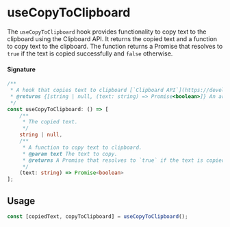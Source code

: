 # useCopyToClipboard

The `useCopyToClipboard` hook provides functionality to copy text to the clipboard using the Clipboard API. It returns the copied text and a function to copy text to the clipboard. The function returns a Promise that resolves to `true` if the text is copied successfully and `false` otherwise.

#### Signature

```typescript
/**
 * A hook that copies text to clipboard [`Clipboard API`](https://developer.mozilla.org/en-US/docs/Web/API/Clipboard_API)
 * @returns {[string | null, (text: string) => Promise<boolean>]} An array containing the copied text and a function to copy text to clipboard
 */
const useCopyToClipboard: () => [
    /**
     * The copied text.
     */
    string | null, 
    /**
     * A function to copy text to clipboard.
     * @param text The text to copy.
     * @returns A Promise that resolves to `true` if the text is copied successfully, and `false` otherwise.
     */
    (text: string) => Promise<boolean>
];
```

## Usage

```ts
const [copiedText, copyToClipboard] = useCopyToClipboard();
```
